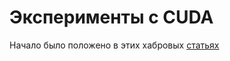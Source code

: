 # Эксперименты с CUDA

Начало было положено в этих хабровых [статьях](https://habr.com/ru/companies/epam_systems/articles/245503/)
